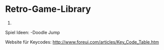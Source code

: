 # Retro-Game-Library

1.

Spiel Ideen:
-Doodle Jump


Website für Keycodes:
http://www.foreui.com/articles/Key_Code_Table.htm
